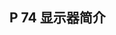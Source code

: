 

## P 74 显示器简介


























































































































































